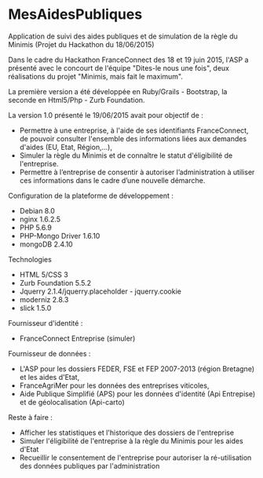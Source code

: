 # MesAidesPubliques
Application de suivi des aides publiques et de simulation de la règle du Minimis (Projet du Hackathon du 18/06/2015)

Dans le cadre du Hackathon FranceConnect des 18 et 19 juin 2015, l'ASP a présenté avec le concourt de l'équipe "Dites-le nous une fois", deux réalisations du projet "Minimis, mais fait le maximum".

La première version a été développée en Ruby/Grails - Bootstrap, la seconde en Html5/Php - Zurb Foundation.

La version 1.0 présenté le 19/06/2015 avait pour objectif  de :
 - Permettre à une entreprise, à l'aide de ses identifiants FranceConnect, de pouvoir consulter l'ensemble des  informations liées aux demandes d'aides (EU, Etat, Région,...),
 - Simuler la règle du Minimis et de connaître le statut d'éligibilité de l'entreprise.
- Permettre à l’entreprise de consentir à autoriser l’administration à utiliser ces informations dans le cadre d’une nouvelle démarche.

Configuration de la plateforme de développement :
- Debian 8.0
- nginx 1.6.2.5
- PHP 5.6.9
- PHP-Mongo Driver 1.6.10
- mongoDB 2.4.10
 
Technologies
- HTML 5/CSS 3
- Zurb Foundation 5.5.2
- Jquerry 2.1.4/jquerry.placeholder - jquerry.cookie
- moderniz 2.8.3
- slick 1.5.0

Fournisseur d'identité :
- FranceConnect Entreprise (simuler)

Fournisseur de données :
- L'ASP pour les dossiers FEDER, FSE et FEP 2007-2013 (région Bretagne) et les aides d'Etat,
- FranceAgriMer pour les données des entreprises viticoles,
- Aide Publique Simplifié (APS) pour les données d'identité (Api Entrepise) et de géolocalisation (Api-carto)

Reste à faire : 
- Afficher les statistiques et l'historique des dossiers de l'entreprise
- Simuler l'éligibilité de l'entreprise à la règle du Minimis pour les aides d'Etat
- Recueillir le consentement de l'entreprise pour autoriser la ré-utilisation des données publiques par l'administration
